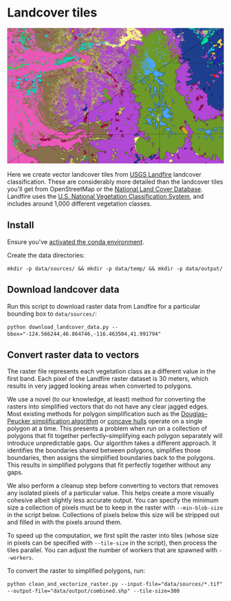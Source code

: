 # Landcover tiles

![Landfire dataset before and after vectorization](landfire.jpg)

Here we create vector landcover tiles from [USGS Landfire](https://landfire.gov/index.php) landcover classification. These are considerably more detailed than the landcover tiles you'll get from OpenStreetMap or the [National Land Cover Database](https://www.usgs.gov/centers/eros/science/national-land-cover-database). Landfire uses the [U.S. National Vegetation Classification System](https://usnvc.org/), and includes around 1,000 different vegetation classes.

## Install

Ensure you've [activated the conda environment](../../README.md#building-datasets).

Create the data directories:

```
mkdir -p data/sources/ && mkdir -p data/temp/ && mkdir -p data/output/
```

## Download landcover data

Run this script to download raster data from Landfire for a particular bounding box to `data/sources/`:

```
python download_landcover_data.py --bbox="-124.566244,46.864746,-116.463504,41.991794"
```

## Convert raster data to vectors

The raster file represents each vegetation class as a different value in the first band. Each pixel of the Landfire raster dataset is 30 meters, which results in very jagged looking areas when converted to polygons.

We use a novel (to our knowledge, at least) method for converting the rasters into simplified vectors that do not have any clear jagged edges. Most existing methods for polygon simplification such as the [Douglas–Peucker simplification algorithm](https://en.wikipedia.org/wiki/Ramer%E2%80%93Douglas%E2%80%93Peucker_algorithm) or [concave hulls](http://lin-ear-th-inking.blogspot.com/2022/04/outer-and-inner-concave-polygon-hulls.html) operate on a single polygon at a time. This presents a problem when run on a collection of polygons that fit together perfectly–simplifying each polygon separately will introduce unpredictable gaps. Our algorithm takes a different approach. It identifies the boundaries shared between polygons, simplifies those boundaries, then assigns the simplified boundaries back to the polygons. This results in simplified polygons that fit perfectly together without any gaps.

We also perform a cleanup step before converting to vectors that removes any isolated pixels of a particular value. This helps create a more visually cohesive albeit slightly less accurate output. You can specify the minimum size a collection of pixels must be to keep in the raster with `--min-blob-size` in the script below. Collections of pixels below this size will be stripped out and filled in with the pixels around them.

To speed up the computation, we first split the raster into tiles (whose size in pixels can be specified with `--tile-size` in the script), then process the tiles parallel. You can adjust the number of workers that are spawned with `--workers`.

To convert the raster to simplified polygons, run:

```
python clean_and_vectorize_raster.py --input-file="data/sources/*.tif" --output-file="data/output/combined.shp" --tile-size=300
```
